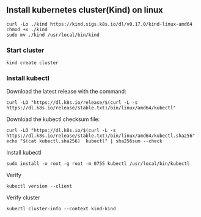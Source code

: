 ## Install kubernetes cluster(Kind) on linux

```
curl -Lo ./kind https://kind.sigs.k8s.io/dl/v0.17.0/kind-linux-amd64
chmod +x ./kind
sudo mv ./kind /usr/local/bin/kind
```

### Start cluster

```
kind create cluster
```

### Install kubectl 

Download the latest release with the command:
```
curl -LO "https://dl.k8s.io/release/$(curl -L -s https://dl.k8s.io/release/stable.txt)/bin/linux/amd64/kubectl"
```
Download the kubectl checksum file:
```
curl -LO "https://dl.k8s.io/$(curl -L -s https://dl.k8s.io/release/stable.txt)/bin/linux/amd64/kubectl.sha256"
echo "$(cat kubectl.sha256)  kubectl" | sha256sum --check
```

Install kubectl
```
sudo install -o root -g root -m 0755 kubectl /usr/local/bin/kubectl
```

Verify
```
kubectl version --client
```
Verify cluster
```
kubectl cluster-info --context kind-kind
```

